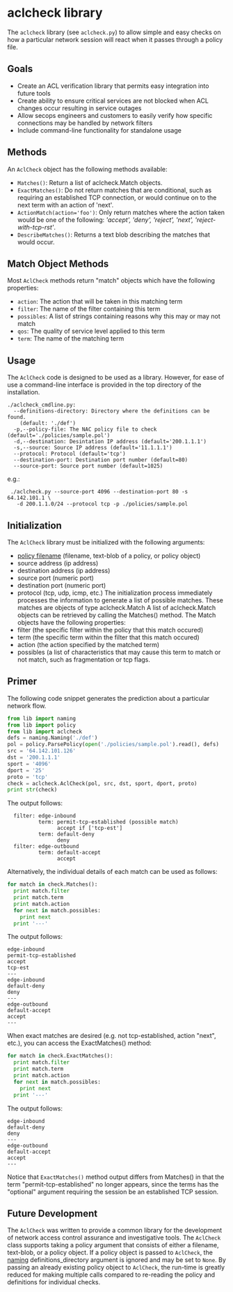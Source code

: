 # aclcheck library

The `aclcheck` library (see `aclcheck.py`) to allow simple and easy checks on
how a particular network session will react when it passes through a policy
file.

## Goals
* Create an ACL verification library that permits easy integration into future
  tools
* Create ability to ensure critical services are not blocked when ACL changes
  occur resulting in service outages
* Allow secops engineers and customers to easily verify how specific connections
  may be handled by network filters
* Include command-line functionality for standalone usage

## Methods
An `AclCheck` object has the following methods available:
* `Matches()`: Return a list of aclcheck.Match objects.
* `ExactMatches()`: Do not return matches that are conditional, such as
  requiring an established TCP connection, or would continue on to the next
  term with an action of 'next'.
* `ActionMatch(action='foo')`: Only return matches where the action taken
  would be one of the following: _'accept', 'deny', 'reject', 'next',
  'reject-with-tcp-rst'_.
* `DescribeMatches()`: Returns a text blob describing the matches that would
  occur.
## Match Object Methods
Most `AclCheck` methods return "match" objects which have the following
properties:
* `action`: The action that will be taken in this matching term
* `filter`: The name of the filter containing this term
* `possibles`: A list of strings containing reasons why this may or may not match
* `qos`: The quality of service level applied to this term
* `term`: The name of the matching term
## Usage
The `AclCheck` code is designed to be used as a library. However, for ease of
use a command-line interface is provided in the top directory of the installation.
```
./aclcheck_cmdline.py:
  --definitions-directory: Directory where the definitions can be found.
    (default: './def')
  -p,--policy-file: The NAC policy file to check (default='./policies/sample.pol')
  -d,--destination: Desintation IP address (default='200.1.1.1')
  -s,--source: Source IP address (default='11.1.1.1')
  --protocol: Protocol (default='tcp')
  --destination-port: Destination port number (default=80)
  --source-port: Source port number (default=1025)
```
e.g.:
```
 ./aclcheck.py --source-port 4096 --destination-port 80 -s 64.142.101.1 \
   -d 200.1.1.0/24 --protocol tcp -p ./policies/sample.pol
```
## Initialization
The `AclCheck` library must be initialized with the following arguments:
  * [policy filename](PolicyFormat.md) (filename, text-blob of a policy, or policy object)
  * source address (ip address)
  * destination address (ip address)
  * source port (numeric port)
  * destination port (numeric port)
  * protocol (tcp, udp, icmp, etc.)
The initialization process immediately processes the information to generate a list of possible matches.
These matches are objects of type aclcheck.Match
A list of aclcheck.Match objects can be retrieved by calling the Matches() method.  The Match objects have the following properties:
  * filter (the specific filter within the policy that this match occured)
  * term (the specific term within the filter that this match occured)
  * action (the action specified by the matched term)
  * possibles (a list of characteristics that may cause this term to match or not match, such as fragmentation or tcp flags.
## Primer
The following code snippet generates the prediction about a particular
network flow.
```py
from lib import naming
from lib import policy
from lib import aclcheck
defs = naming.Naming('./def')
pol = policy.ParsePolicy(open('./policies/sample.pol').read(), defs)
src = '64.142.101.126'
dst = '200.1.1.1'
sport = '4096'
dport = '25'
proto = 'tcp'
check = aclcheck.AclCheck(pol, src, dst, sport, dport, proto)
print str(check)
```
The output follows:
```
  filter: edge-inbound
          term: permit-tcp-established (possible match)
                accept if ['tcp-est']
          term: default-deny
                deny
  filter: edge-outbound
          term: default-accept
                accept
```
Alternatively, the individual details of each match can be used as follows:
```py
for match in check.Matches():
  print match.filter
  print match.term
  print match.action
  for next in match.possibles:
    print next
  print '---'
```
The output follows:
```
edge-inbound
permit-tcp-established
accept
tcp-est
---
edge-inbound
default-deny
deny
---
edge-outbound
default-accept
accept
---
```
When exact matches are desired (e.g. not tcp-established, action "next", etc.),
you can access the ExactMatches() method:
```py
for match in check.ExactMatches():
  print match.filter
  print match.term
  print match.action
  for next in match.possibles:
    print next
  print '---'
```
The output follows:
```
edge-inbound
default-deny
deny
---
edge-outbound
default-accept
accept
---
```
Notice that `ExactMatches()` method output differs from Matches() in that the
term "permit-tcp-established" no longer appears, since the terms has the
"optional" argument requiring the session be an established TCP session.
## Future Development
The `AclCheck` was written to provide a common library for the development of
network access control assurance and investigative tools.  The `AclCheck` class
supports taking a policy argument that consists of either a filename, text-blob,
or a policy object.  If a policy object is passed to `AclCheck`, the
[naming](NamingLibrary.md) definitions_directory argument is ignored and may
be set to `None`.  By passing an already existing policy object to `AclCheck`,
the run-time is greatly reduced for making multiple calls compared to
re-reading the policy and definitions for individual checks.
